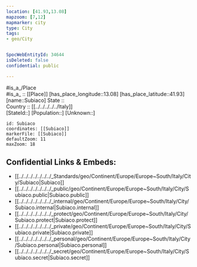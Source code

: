 ```yaml
---
location: [41.93,13.08] 
mapzoom: [7,12] 
mapmarker: city 
type: City
tags:
- geo/City


SpocWebEntityId: 34644
isDeleted: false
confidential: public

---
```

#is_a_/Place  
#is_a_ :: [[Place]] 
[has_place_longitude::13.08] 
[has_place_latitude::41.93] 
[name::Subiaco] 
State ::  
Country :: [[../../../../../Italy]]  
[StateId::] 
[Population::] 
[Unknown::] 


```leaflet
id: Subiaco
coordinates: [[Subiaco]] 
markerFile: [[Subiaco]] 
defaultZoom: 11 
maxZoom: 18
```


## Confidential Links & Embeds: 
- [[../../../../../../../_Standards/geo/Continent/Europe/Europe~South/Italy/City/Subiaco|Subiaco]] 
- [[../../../../../../../_public/geo/Continent/Europe/Europe~South/Italy/City/Subiaco.public|Subiaco.public]] 
- [[../../../../../../../_internal/geo/Continent/Europe/Europe~South/Italy/City/Subiaco.internal|Subiaco.internal]] 
- [[../../../../../../../_protect/geo/Continent/Europe/Europe~South/Italy/City/Subiaco.protect|Subiaco.protect]] 
- [[../../../../../../../_private/geo/Continent/Europe/Europe~South/Italy/City/Subiaco.private|Subiaco.private]] 
- [[../../../../../../../_personal/geo/Continent/Europe/Europe~South/Italy/City/Subiaco.personal|Subiaco.personal]] 
- [[../../../../../../../_secret/geo/Continent/Europe/Europe~South/Italy/City/Subiaco.secret|Subiaco.secret]] 
